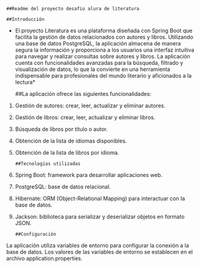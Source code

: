   
    ##Readme del proyecto desafio alura de literatura

    ##Introducción

* El proyecto Literatura es una plataforma diseñada con Spring Boot que facilita
la gestión de datos relacionados con autores y libros. Utilizando una base de datos PostgreSQL,
la aplicación almacena de manera segura la información y proporciona a los usuarios una interfaz intuitiva para
navegar y realizar consultas sobre autores y libros. La aplicación cuenta con funcionalidades avanzadas para 
la búsqueda, filtrado y visualización de datos, lo que la convierte en una herramienta indispensable para profesionales
del mundo literario y aficionados a la lectura*  


    ##La aplicación ofrece las siguientes funcionalidades:

1. Gestión de autores: crear, leer, actualizar y eliminar autores.
2. Gestión de libros: crear, leer, actualizar y eliminar libros.
3. Búsqueda de libros por título o autor.
4. Obtención de la lista de idiomas disponibles.
5. Obtención de la lista de libros por idioma.

       ##Tecnologías utilizadas


1. Spring Boot: framework para desarrollar aplicaciones web.
2. PostgreSQL: base de datos relacional.
3. Hibernate: ORM (Object-Relational Mapping) para interactuar con la base de datos.
4. Jackson: biblioteca para serializar y deserializar objetos en formato JSON.

       ##Configuración
La aplicación utiliza variables de entorno para configurar la conexión a la base de datos. Los valores de las variables de entorno se establecen en el archivo application.properties.



